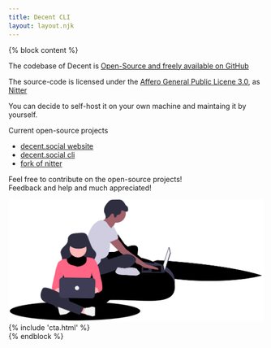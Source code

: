 ```yaml
---
title: Decent CLI
layout: layout.njk
---
```


{% block content %}
<section class="text-left">
  <div class="container">
    <div class="row">
      <div class="col-md-8 my-5 py-5">
        <p class="lead">
          The codebase of Decent is <a target="_blank" href="https://github.com/decentsocial">Open-Source and freely available on GitHub</a>
        </p>
        <p class="lead">
        The source-code is licensed under the <a href="https://www.gnu.org/licenses/agpl-3.0.html" target="_blank">Affero General Public Licene 3.0</a>, as <a href="https://github.com/zedeus/nitter" target="_blank">Nitter</a>
        </p>
        <p class="lead">
          You can decide to self-host it on your own machine and maintaing it by yourself.
        </p>
        <p class="lead mt-5">
          Current open-source projects
        </p>
        <ul class="list-group list-group-flush">
          <li class="list-group-item">
            <a target="_blank" href="https://github.com/decentsocial/website">decent.social website</a>
          </li>
          <li class="list-group-item">
            <a target="_blank" href="https://github.com/decentsocial/cli">decent.social cli</a>
          </li>
          <li class="list-group-item">
            <a target="_blank" href="https://github.com/decentsocial/nitter">fork of nitter</a>
          </li>
        </ul>
        <p class="lead">
          Feel free to contribute on the open-source projects!
          <br>
          Feedback and help and much appreciated!
        </p>
      </div>
      <div class="col-md-4 my-5 py-5">
        <img class="img-fluid" src="/img/open-source.svg" />
      </div>
    </div>
    {% include 'cta.html' %}
  </div>
</section>
{% endblock %}